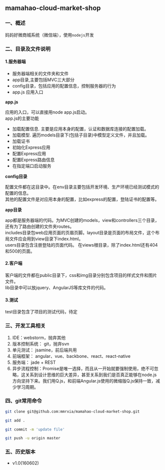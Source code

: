 ## mamahao-cloud-market-shop

### 一、概述

妈妈好微商城系统（微信端），使用`nodejs`开发

### 二、目录及文件说明

#### 1.服务器端

+ 服务器端相关的文件夹和文件
+ app目录,主要包括MVC三大部分
+ config目录，包括应用的配置信息，控制服务器的行为
+ app.js 应用入口

**app.js**

应用的入口，可以直接用node app.js启动。   
app.js的主要功能   

+ 加载配置信息. 主要是应用本身的配置，认证和数据库连接的配置加载。
+ 加载模型. 遍历models目录下(包括子目录)中模型定义文件，并且加载。
+ 加载证书
+ 初始化Express应用
+ 配置Express应用
+ 配置Express路由信息
+ 在指定端口启动服务

**config目录**

配置文件都在这目录中。在env目录主要包括开发环境、生产环境已经测试模式的配置的信息。    
其他的配置文件是对应用本身的配置，比如express的配置，登陆证书的配置等。

**app目录**

app都是服务器端的代码。为MVC创建的models，view和controllers三个目录，还有为了路由创建的文件夹routes。     
includes目录包web应用页面的页眉页脚。layout目录是页面的布局文件，这个布局文件应会用到view目录下index.html。  
users目录包含注册登陆的页面代码。
在views根目录，除了index.html还有404和500的页面。


#### 2.客户端
客户端的文件都在public目录下，css和img目录分别包含项目的样式文件和图片文件。   
lib目录中可以放jquery、AngularJS等库文件的代码。


#### 3.测试
test目录包含了项目的测试代码，待定



### 三、开发工具相关

1. IDE：webstorm，抛弃其他
2. 版本控制系统： git，抛弃svn
3. 单元测试： jsamine，前后端共用
4. 前端框架： angular、vue、backbone、react、react-native
5. 服务端： jade + REST
6. 异步流程控制：Promise是唯一选择，而且从一开始就要强制使用，绝不可忽略，这关系到设计思维的巨大差异，甚至关系到我们是否真正能够在node.js方向坚持下来。我们用Q.js，和前端Angular.js使用的微缩版Q.js保持一致，减少学习周期。

### 四、git常用命令

```bash
git clone git@github.com:mmrxia/mamahao-cloud-market-shop.git
```

```bash
git add .
```

```bash
git commit -m 'update file'
```

```bash
git push -u origin master
```

### 五、历史版本 

+ v1.0(160602)


